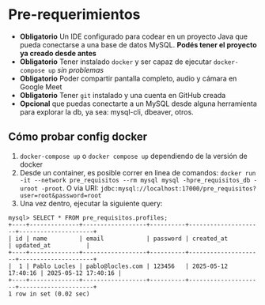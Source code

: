 # Pre-requerimientos
- **Obligatorio** Un IDE configurado para codear en un proyecto Java que pueda conectarse a una base de datos MySQL. **Podés tener el proyecto ya creado desde antes**
- **Obligatorio** Tener instalado `docker` y ser capaz de ejecutar `docker-compose up` *sin problemas*
- **Obligatorio** Poder compartir pantalla completo, audio y cámara en Google Meet
- **Obligatorio** Tener `git` instalado y una cuenta en GitHub creada
- **Opcional** que puedas conectarte a un MySQL desde alguna herramienta para explorar la db, ya sea: mysql-cli, dbeaver, otros.

## Cómo probar config docker

1. `docker-compose up` o `docker compose up` dependiendo de la versión de docker
2. Desde un container, es posible correr en linea de comandos: `docker run -it --network pre_requisitos --rm mysql mysql -hpre_requisitos_db -uroot -proot`. O via URI: `jdbc:mysql://localhost:17000/pre_requisitos?user=root&password=root`
3. Una vez dentro, ejecutar la siguiente query:

```
mysql> SELECT * FROM pre_requisitos.profiles;
+----+--------------+------------------+----------+---------------------+---------------------+
| id | name         | email            | password | created_at          | updated_at          |
+----+--------------+------------------+----------+---------------------+---------------------+
|  1 | Pablo Locles | pablo@locles.com | 123456   | 2025-05-12 17:40:16 | 2025-05-12 17:40:16 |
+----+--------------+------------------+----------+---------------------+---------------------+
1 row in set (0.02 sec)
```
